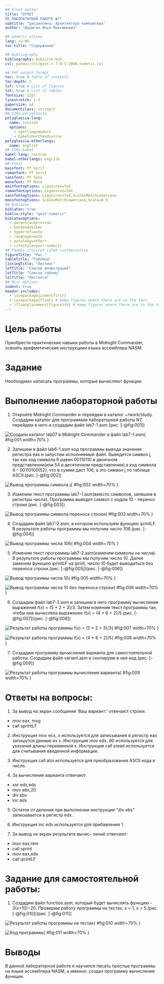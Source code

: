 ```yaml
---
## Front matter
title: "ОТЧЕТ 
ПО ЛАБОРАТОРНОЙ РАБОТЕ №7"
subtitle: "дисциплина: Архитектура компьютера"
author: "Шурыгин Илья Максимович"

## Generic otions
lang: ru-RU
toc-title: "Содержание"

## Bibliography
bibliography: bib/cite.bib
csl: pandoc/csl/gost-r-7-0-5-2008-numeric.csl

## Pdf output format
toc: true # Table of contents
toc-depth: 2
lof: true # List of figures
lot: true # List of tables
fontsize: 12pt
linestretch: 1.5
papersize: a4
documentclass: scrreprt
## I18n polyglossia
polyglossia-lang:
  name: russian
  options:
	- spelling=modern
	- babelshorthands=true
polyglossia-otherlangs:
  name: english
## I18n babel
babel-lang: russian
babel-otherlangs: english
## Fonts
mainfont: PT Serif
romanfont: PT Serif
sansfont: PT Sans
monofont: PT Mono
mainfontoptions: Ligatures=TeX
romanfontoptions: Ligatures=TeX
sansfontoptions: Ligatures=TeX,Scale=MatchLowercase
monofontoptions: Scale=MatchLowercase,Scale=0.9
## Biblatex
biblatex: true
biblio-style: "gost-numeric"
biblatexoptions:
  - parentracker=true
  - backend=biber
  - hyperref=auto
  - language=auto
  - autolang=other*
  - citestyle=gost-numeric
## Pandoc-crossref LaTeX customization
figureTitle: "Рис."
tableTitle: "Таблица"
listingTitle: "Листинг"
lofTitle: "Список иллюстраций"
lotTitle: "Список таблиц"
lolTitle: "Листинги"
## Misc options
indent: true
header-includes:
  - \usepackage{indentfirst}
  - \usepackage{float} # keep figures where there are in the text
  - \floatplacement{figure}{H} # keep figures where there are in the text
---
```


# Цель работы

Приобрести практические навыки работы в Midnight Commander, освоить арифметические инструкциии языка ассемблера NASM.

# Задание

Необходимо написать программы, которые вычисляют функции.

# Выполнение лабораторной работы

1. Откройте Midnight Commander и перейдем в каталог ~/work/study. Создадим каталог для программам лабораторной работы N7, перейдем в него и создадим файл lab7-1.asm.(рис. [-@fig:001])

![Создали каталог lab07 в Midnight Commander и файл lab7-1.asm](image/img-1.jpg){ #fig:001 width=70% }

2. Запишем в файл lab6-1.asm код программы вывода значения регистра eax и запустим исполняемый файл. Выведется символ j, так как код символа 6 равен 00110110 в двоичном представлении(или 54 в десятичном представлении),а код символа 4 – 00110100(52), что в сумме даст 106, а это символ j по таблице ASCII.(рис. [-@fig:002])

![Вывод программы символа j](image/img-2.jpg){ #fig:002 width=70% }

3. Изменим текст программы lab7-1.asm(вместо символов, запишем в регистры числа). Программа выведет символ с кодом 10 - перенос строки.(рис. [-@fig:003])

![Вывод программы символа переноса строки](image/img-3.jpg){ #fig:003 width=70% }

4. Создадим файл lab7-2.asm, в котором используем функцию iprintLF. В результате работы программы мы получим число 106.(рис. [-@fig:004])

![Вывод программы числа 106](image/img-4.jpg){ #fig:004 width=70% }

5. Изменим текст программы lab7-2.asm(изменим символы на числа). В результате работы программы мы получим число 10. Далее заменим функцию iprintLF на iprint, число 10 будет выводиться без переноса строки.(рис. [-@fig:005])(рис. [-@fig:006])

![Вывод программы числа 10](image/img-5.jpg){ #fig:005 width=70% }

![Вывод программы числа 10 без переноса строки](image/img-6.jpg){ #fig:006 width=70% }

6. Создадим файл lab7-3.asm и запишем в него программу вычисления выражения 𝑓(𝑥) = (5 * 2 + 3)/3. Затем изменим текст программы так, чтобы она вычисляла выражение 𝑓(𝑥) = (4 * 6 + 2)/5.(рис. [-@fig:007])(рис. [-@fig:008])

![Результат работы программы 𝑓(𝑥) = (5 * 2 + 3)/3](image/img-7.jpg){ #fig:007 width=70% }

![Результат работы программы 𝑓(𝑥) = (4 * 6 + 2)/5](image/img-8.jpg){ #fig:008 width=70% }

7. Создадим программу вычисления варианта для самостоятельной работы. Создадим файл variant.asm и скопируем в нее код.(рис. [-@fig:009])

![Результат работы программы вычисления варианта](image/img-9.jpg){ #fig:009 width=70% }

# Ответы на вопросы:

1. За вывод на экран сообщения ‘Ваш вариант:’ отвечают строки: 
 - mov  eax, msg
 - call sprintLF

2. Инструкция mov ecx, x используется для записывания в регистр eax запишутся данные из x. Инструкция mov edx, 80 используется для указания длины переменной х. Инструкция call sread используется для считывания введенной информации.

3. Инструкция call atoi используется для преобразования ASCII кода в число.

4. За вычисления варианта отвечают:
 - xor edx,edx
 - mov ebx,20
 - div ebx
 - inc edx

5. Остаток от деления при выполнении инструкции "div ebx" записывается в регистр edx.

6. Инструкция inc edx используется для прибавления 1.

7. За вывод на экран результата вычис-
лений отвечают:
 - mov  eax,rem
 - call sprint
 - mov  eax,edx
 - call iprintLF

# Задание для самостоятельной работы:

1. Создадим файл function.asm, который будет вычислять функцию - 3(𝑥+10)−20. Проверим работу программы на тестах: х = 1, х = 5.(рис. [-@fig:010])(рис. [-@fig:011])

![Результат работы программы на тестах](image/img-10.jpg){ #fig:010 width=70% }

![Код программы](image/img-11.jpg){ #fig:011 width=70% }

# Выводы

В данной лабораторной работе я научился писать простые программы на языке ассемблера NASM, а именно: создал программу вычисления функции.
